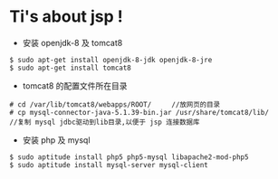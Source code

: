 # Ti's about jsp !

+ 安装 openjdk-8 及 tomcat8

```
$ sudo apt-get install openjdk-8-jdk openjdk-8-jre
$ sudo apt-get install tomcat8
```

+ tomcat8 的配置文件所在目录

```
# cd /var/lib/tomcat8/webapps/ROOT/     //放网页的目录
# cp mysql-connector-java-5.1.39-bin.jar /usr/share/tomcat8/lib/      //复制 mysql jdbc驱动到lib目录,以便于 jsp 连接数据库
```

+ 安装 php 及 mysql

```
$ sudo aptitude install php5 php5-mysql libapache2-mod-php5
$ sudo aptitude install mysql-server mysql-client
```
